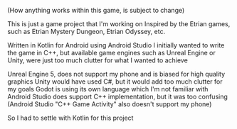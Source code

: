 (How anything works within this game, is subject to change)

This is just a game project that I'm working on
Inspired by the Etrian games, such as Etrian Mystery Dungeon, Etrian Odyssey, etc.

Written in Kotlin for Android using Android Studio
I initially wanted to write the game in C++, but available game engines such as Unreal Engine or Unity, were just too much clutter for what I wanted to achieve

Unreal Engine 5, does not support my phone and is biased for high quality graphics
Unity would have used C#, but it would add too much clutter for my goals
Godot is using its own language which I'm not familiar with
Android Studio does support C++ implementation, but it was too confusing
(Android Studio "C++ Game Activity" also doesn't support my phone)

So I had to settle with Kotlin for this project

